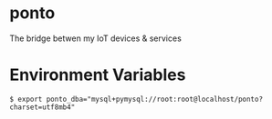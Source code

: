 # ponto
The bridge betwen my IoT devices &amp; services


# Environment Variables

```
$ export ponto_dba="mysql+pymysql://root:root@localhost/ponto?charset=utf8mb4"
```
